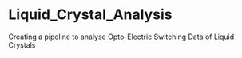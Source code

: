 # Liquid_Crystal_Analysis
Creating a pipeline to analyse Opto-Electric Switching Data of Liquid Crystals
